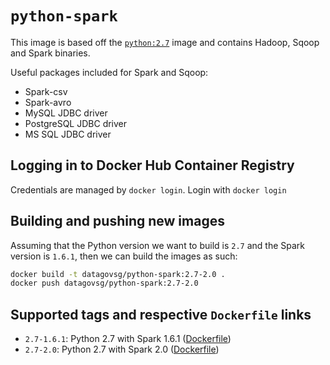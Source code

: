 # `python-spark`

This image is based off the [`python:2.7`](https://hub.docker.com/_/python/) image and
contains Hadoop, Sqoop and Spark binaries.

Useful packages included for Spark and Sqoop:
- Spark-csv
- Spark-avro
- MySQL JDBC driver
- PostgreSQL JDBC driver
- MS SQL JDBC driver

## Logging in to Docker Hub Container Registry
Credentials are managed by `docker login`. Login with `docker login`

## Building and pushing new images
Assuming that the Python version we want to build is `2.7` and the Spark version is `1.6.1`, then we can build
the images as such:

```bash
docker build -t datagovsg/python-spark:2.7-2.0 .
docker push datagovsg/python-spark:2.7-2.0
```

## Supported tags and respective `Dockerfile` links

- `2.7-1.6.1`: Python 2.7 with Spark 1.6.1 ([Dockerfile](Dockerfile))
- `2.7-2.0`: Python 2.7 with Spark 2.0 ([Dockerfile](Dockerfile))
